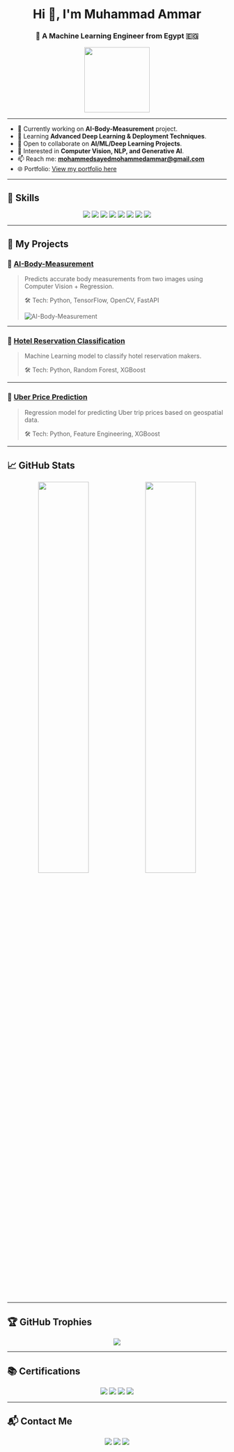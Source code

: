 <h1 align="center">Hi 👋, I'm Muhammad Ammar</h1>
<h3 align="center">🚀 A Machine Learning Engineer from Egypt 🇪🇬</h3>

<p align="center">
  <img src="https://media.giphy.com/media/hvRJCLFzcasrR4ia7z/giphy.gif" width="150px">
</p>

---

- 🔭 Currently working on **AI-Body-Measurement** project.  
- 🌱 Learning **Advanced Deep Learning & Deployment Techniques**.  
- 👯 Open to collaborate on **AI/ML/Deep Learning Projects**.  
- 🤔 Interested in **Computer Vision, NLP, and Generative AI**.  
- 📫 Reach me: **mohammedsayedmohammedammar@gmail.com**  
- 🌐 Portfolio: [View my portfolio here](https://www.datascienceportfol.io/muhamed_ammar)  

---

## 🚀 Skills
<p align="center">
  <img src="https://img.shields.io/badge/Python-3670A0?style=for-the-badge&logo=python&logoColor=white"/>
  <img src="https://img.shields.io/badge/TensorFlow-FF6F00?style=for-the-badge&logo=tensorflow&logoColor=white"/>
  <img src="https://img.shields.io/badge/Keras-D00000?style=for-the-badge&logo=keras&logoColor=white"/>
  <img src="https://img.shields.io/badge/FastAPI-005571?style=for-the-badge&logo=fastapi&logoColor=white"/>
  <img src="https://img.shields.io/badge/Scikit_Learn-F7931E?style=for-the-badge&logo=scikit-learn&logoColor=white"/>
  <img src="https://img.shields.io/badge/OpenCV-5C3EE8?style=for-the-badge&logo=opencv&logoColor=white"/>
  <img src="https://img.shields.io/badge/Pandas-150458?style=for-the-badge&logo=pandas&logoColor=white"/>
  <img src="https://img.shields.io/badge/Numpy-013243?style=for-the-badge&logo=numpy&logoColor=white"/>
</p>

---

## 🧩 My Projects

### 🚀 [AI-Body-Measurement](https://github.com/muhammed-amar/AI-Body-Measurement)
> Predicts accurate body measurements from two images using Computer Vision + Regression.
>
> 🛠 Tech: Python, TensorFlow, OpenCV, FastAPI
>
> ![AI-Body-Measurement](https://img.shields.io/github/stars/muhammed-amar/AI-Body-Measurement?style=social)

---

### 🏨 [Hotel Reservation Classification](https://github.com/muhammed-amar/Hotel-Reservation-Classification)
> Machine Learning model to classify hotel reservation makers.  
>
> 🛠 Tech: Python, Random Forest, XGBoost

---

### 🚕 [Uber Price Prediction](https://github.com/muhammed-amar/Uber-Price-Prediction)
> Regression model for predicting Uber trip prices based on geospatial data.  
>
> 🛠 Tech: Python, Feature Engineering, XGBoost

---

## 📈 GitHub Stats
<p align="center">
  <img width="48%" src="https://github-readme-stats.vercel.app/api?username=muhammed-amar&show_icons=true&theme=radical" />
  <img width="48%" src="https://github-readme-streak-stats.herokuapp.com/?user=muhammed-amar&theme=radical" />
</p>

---

## 🏆 GitHub Trophies
<p align="center">
  <img src="https://github-profile-trophy.vercel.app/?username=muhammed-amar&theme=algolia&no-bg=true" />
</p>

---

## 📚 Certifications
<p align="center">
  <img src="https://img.shields.io/badge/Coursera-Machine%20Learning-blue?style=for-the-badge&logo=coursera"/>
  <img src="https://img.shields.io/badge/Kaggle-Data%20Visualization-20BEFF?style=for-the-badge&logo=kaggle"/>
  <img src="https://img.shields.io/badge/Kaggle-Data%20Cleaning-20BEFF?style=for-the-badge&logo=kaggle"/>
  <img src="https://img.shields.io/badge/YouTube-Deep%20Learning-red?style=for-the-badge&logo=youtube"/>
</p>

---

## 📬 Contact Me
<p align="center">
<a href="mailto:mohammedsayedmohammedammar@gmail.com"><img src="https://img.shields.io/badge/Gmail-D14836?style=for-the-badge&logo=gmail&logoColor=white"></a>
<a href="https://github.com/muhammed-amar"><img src="https://img.shields.io/badge/GitHub-100000?style=for-the-badge&logo=github&logoColor=white"></a>
<a href="https://www.datascienceportfol.io/muhamed_ammar"><img src="https://img.shields.io/badge/Portfolio-000000?style=for-the-badge&logo=Google-Chrome&logoColor=white"></a>
</p>
